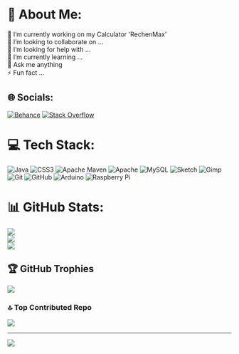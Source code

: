 # 💫 About Me:
🔭 I’m currently working on my Calculator 'RechenMax'<br>👯 I’m looking to collaborate on ...<br>🤝 I’m looking for help with ...<br>🌱 I’m currently learning ...<br>💬 Ask me anything<br>⚡ Fun fact ...


## 🌐 Socials:
[![Behance](https://img.shields.io/badge/Behance-1769ff?logo=behance&logoColor=white)](https://behance.net/gamingPanther3) [![Stack Overflow](https://img.shields.io/badge/-Stackoverflow-FE7A16?logo=stack-overflow&logoColor=white)](https://stackoverflow.com/users/21782605) 

# 💻 Tech Stack:
![Java](https://img.shields.io/badge/java-%23ED8B00.svg?style=for-the-badge&logo=openjdk&logoColor=white) ![CSS3](https://img.shields.io/badge/css3-%231572B6.svg?style=for-the-badge&logo=css3&logoColor=white) ![Apache Maven](https://img.shields.io/badge/Apache%20Maven-C71A36?style=for-the-badge&logo=Apache%20Maven&logoColor=white) ![Apache](https://img.shields.io/badge/apache-%23D42029.svg?style=for-the-badge&logo=apache&logoColor=white) ![MySQL](https://img.shields.io/badge/mysql-4479A1.svg?style=for-the-badge&logo=mysql&logoColor=white) ![Sketch](https://img.shields.io/badge/Sketch-FFB387?style=for-the-badge&logo=sketch&logoColor=black) ![Gimp](https://img.shields.io/badge/Gimp-657D8B?style=for-the-badge&logo=gimp&logoColor=FFFFFF) ![Git](https://img.shields.io/badge/git-%23F05033.svg?style=for-the-badge&logo=git&logoColor=white) ![GitHub](https://img.shields.io/badge/github-%23121011.svg?style=for-the-badge&logo=github&logoColor=white) ![Arduino](https://img.shields.io/badge/-Arduino-00979D?style=for-the-badge&logo=Arduino&logoColor=white) ![Raspberry Pi](https://img.shields.io/badge/-RaspberryPi-C51A4A?style=for-the-badge&logo=Raspberry-Pi)
# 📊 GitHub Stats:
![](https://github-readme-stats.vercel.app/api?username=gamingPanther3&theme=dark&hide_border=false&include_all_commits=false&count_private=false)<br/>
![](https://github-readme-streak-stats.herokuapp.com/?user=gamingPanther3&theme=dark&hide_border=false)<br/>
![](https://github-readme-stats.vercel.app/api/top-langs/?username=gamingPanther3&theme=dark&hide_border=false&include_all_commits=false&count_private=false&layout=compact)

## 🏆 GitHub Trophies
![](https://github-profile-trophy.vercel.app/?username=gamingPanther3&theme=radical&no-frame=false&no-bg=true&margin-w=4)

### 🔝 Top Contributed Repo
![](https://github-contributor-stats.vercel.app/api?username=gamingPanther3&limit=5&theme=dark&combine_all_yearly_contributions=true)

---
[![](https://visitcount.itsvg.in/api?id=gamingPanther3&icon=6&color=0)](https://visitcount.itsvg.in)

<!-- Proudly created with GPRM ( https://gprm.itsvg.in ) -->
